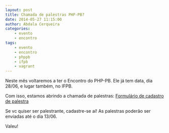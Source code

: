 ```yaml
---
layout: post
title: Chamada de palestras PHP-PB?
date: 2014-05-27 11:15:00
author: Abdala Cerqueira
categories: 
    - evento
    - encontro
tags: 
    - evento
    - encontro 
    - phppb
    - ifpb
    - vagrant
---
```


Neste mês voltaremos a ter o Encontro do PHP-PB. Ele já tem data, dia 28/06, e lugar também, no IFPB.

Com isso, estamos abrindo a chamada de palestras:
[Formulário de cadastro de palestra](https://phppb.typeform.com/to/aEXdM2)

Se vc quiser ser palestrante, cadastre-se aí! As palestras poderão ser enviadas até o dia 13/06.

Valeu!